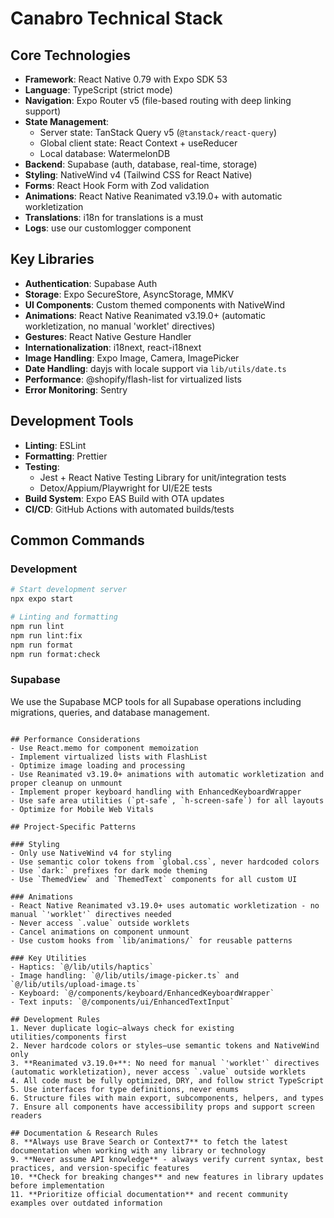 # Canabro Technical Stack

## Core Technologies
- **Framework**: React Native 0.79 with Expo SDK 53
- **Language**: TypeScript (strict mode)
- **Navigation**: Expo Router v5 (file-based routing with deep linking support)
- **State Management**: 
  - Server state: TanStack Query v5 (`@tanstack/react-query`)
  - Global client state: React Context + useReducer
  - Local database: WatermelonDB
- **Backend**: Supabase (auth, database, real-time, storage)
- **Styling**: NativeWind v4 (Tailwind CSS for React Native)
- **Forms**: React Hook Form with Zod validation
- **Animations**: React Native Reanimated v3.19.0+ with automatic workletization
- **Translations**: i18n for translations is a must
- **Logs**: use our customlogger component

## Key Libraries
- **Authentication**: Supabase Auth
- **Storage**: Expo SecureStore, AsyncStorage, MMKV
- **UI Components**: Custom themed components with NativeWind
- **Animations**: React Native Reanimated v3.19.0+ (automatic workletization, no manual 'worklet' directives)
- **Gestures**: React Native Gesture Handler
- **Internationalization**: i18next, react-i18next
- **Image Handling**: Expo Image, Camera, ImagePicker
- **Date Handling**: dayjs with locale support via `lib/utils/date.ts`
- **Performance**: @shopify/flash-list for virtualized lists
- **Error Monitoring**: Sentry

## Development Tools
- **Linting**: ESLint
- **Formatting**: Prettier
- **Testing**: 
  - Jest + React Native Testing Library for unit/integration tests
  - Detox/Appium/Playwright for UI/E2E tests
- **Build System**: Expo EAS Build with OTA updates
- **CI/CD**: GitHub Actions with automated builds/tests

## Common Commands

### Development
```bash
# Start development server
npx expo start

# Linting and formatting
npm run lint
npm run lint:fix
npm run format
npm run format:check
```

### Supabase
We use the Supabase MCP tools for all Supabase operations including migrations, queries, and database management.
```

## Performance Considerations
- Use React.memo for component memoization
- Implement virtualized lists with FlashList
- Optimize image loading and processing
- Use Reanimated v3.19.0+ animations with automatic workletization and proper cleanup on unmount
- Implement proper keyboard handling with EnhancedKeyboardWrapper
- Use safe area utilities (`pt-safe`, `h-screen-safe`) for all layouts
- Optimize for Mobile Web Vitals

## Project-Specific Patterns

### Styling
- Only use NativeWind v4 for styling
- Use semantic color tokens from `global.css`, never hardcoded colors
- Use `dark:` prefixes for dark mode theming
- Use `ThemedView` and `ThemedText` components for all custom UI

### Animations
- React Native Reanimated v3.19.0+ uses automatic workletization - no manual `'worklet'` directives needed
- Never access `.value` outside worklets
- Cancel animations on component unmount
- Use custom hooks from `lib/animations/` for reusable patterns

### Key Utilities
- Haptics: `@/lib/utils/haptics`
- Image handling: `@/lib/utils/image-picker.ts` and `@/lib/utils/upload-image.ts`
- Keyboard: `@/components/keyboard/EnhancedKeyboardWrapper`
- Text inputs: `@/components/ui/EnhancedTextInput`

## Development Rules
1. Never duplicate logic—always check for existing utilities/components first
2. Never hardcode colors or styles—use semantic tokens and NativeWind only
3. **Reanimated v3.19.0+**: No need for manual `'worklet'` directives (automatic workletization), never access `.value` outside worklets
4. All code must be fully optimized, DRY, and follow strict TypeScript
5. Use interfaces for type definitions, never enums
6. Structure files with main export, subcomponents, helpers, and types
7. Ensure all components have accessibility props and support screen readers

## Documentation & Research Rules
8. **Always use Brave Search or Context7** to fetch the latest documentation when working with any library or technology
9. **Never assume API knowledge** - always verify current syntax, best practices, and version-specific features
10. **Check for breaking changes** and new features in library updates before implementation
11. **Prioritize official documentation** and recent community examples over outdated information